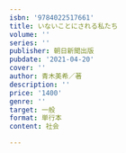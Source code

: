 ```yaml
---
isbn: '9784022517661'
title: いないことにされる私たち
volume: ''
series: ''
publisher: 朝日新聞出版
pubdate: '2021-04-20'
cover: ''
author: 青木美希／著
description: ''
price: '1400'
genre: ''
target: 一般
format: 単行本
content: 社会

---
```

